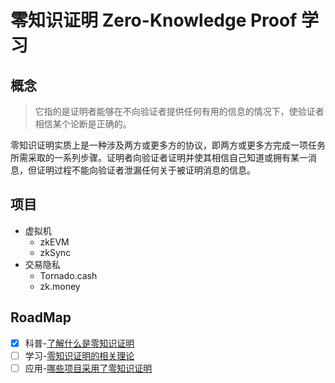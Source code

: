 # 零知识证明 Zero-Knowledge Proof 学习

## 概念

> 它指的是证明者能够在不向验证者提供任何有用的信息的情况下，使验证者相信某个论断是正确的。

零知识证明实质上是一种涉及两方或更多方的协议，即两方或更多方完成一项任务所需采取的一系列步骤。证明者向验证者证明并使其相信自己知道或拥有某一消息，但证明过程不能向验证者泄漏任何关于被证明消息的信息。

## 项目

- 虚拟机
  - zkEVM
  - zkSync
- 交易隐私
  - Tornado.cash
  - zk.money

## RoadMap

- [x] 科普-[了解什么是零知识证明](https://github.com/Confucian-e/ZK-Learn/tree/main/what_is_zk)
- [ ] 学习-[零知识证明的相关理论](https://github.com/Confucian-e/ZK-Learn/tree/main/learn_zk)
- [ ] 应用-[哪些项目采用了零知识证明](https://github.com/Confucian-e/ZK-Learn/tree/main/who_apply_zk)
